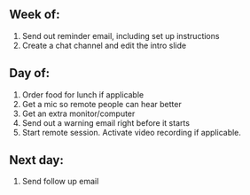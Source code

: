 Week of:
------------

1. Send out reminder email, including set up instructions
2. Create a chat channel and edit the intro slide


Day of:
-------------

1. Order food for lunch if applicable
2. Get a mic so remote people can hear better
3. Get an extra monitor/computer
4. Send out a warning email right before it starts
5. Start remote session. Activate video recording if applicable.


Next day:
-------------

1. Send follow up email
